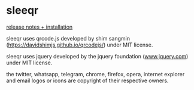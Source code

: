 # sleeqr
[release notes + installation](http://sudoscience.nl/#2016-1-14)

sleeqr uses qrcode.js developed by shim sangmin (https://davidshimjs.github.io/qrcodejs/) under MIT license.

sleeqr uses jquery developed by the jquery foundation (www.jquery.com) under MIT license.

the twitter, whatsapp, telegram, chrome, firefox, opera, internet explorer and email logos or icons are copyright of their respective owners.
